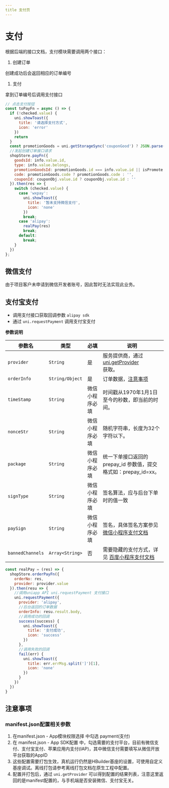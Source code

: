 ```yaml
---
title 支付页
---
```

# 支付
根据后端的接口文档，支付模块需要调用两个接口：

1. 创建订单

创建成功后会返回相应的订单编号

1. 支付

拿到订单编号后调用支付接口

```javascript
// 点击支付按钮
const toPayFn = async () => {
  if (!checked.value) {
    uni.showToast({
      title: '请选择支付方式',
      icon: 'error'
    })
    return
  }
  const promotionGoods = uni.getStorageSync('couponGood') ? JSON.parse(uni.getStorageSync('couponGood')) : {}
  //发起创建订单接口请求
  shopStore.payFn({
    goodsId: info.value.id,
    type: info.value.belongs,
    promotionGoodsId: promotionGoods.id === info.value.id || isPromote.value === 'true' ? info.value.id : '',
    code: promotionGoods.code ? promotionGoods.code : '',
    couponId: couponObj.value.id ? couponObj.value.id : ''
  }).then(res => {
    switch (checked.value) {
      case 'wxpay':
        uni.showToast({
          title: '暂未支持微信支付',
          icon: 'none'
        })
        break;
      case 'alipay':
        realPay(res)
        break;
      default:
        break;
    }
  })
};
```

## 微信支付
由于项目客户未申请到微信开发者账号，因此暂时无法实现此业务。

## 支付宝支付

- 调用支付接口获取回调参数 `alipay sdk`
- 通过 `uni.requestPayment` 调用支付宝支付

**参数说明**

| 参数名 | 类型 | 必填 | 说明 |
| --- | --- | --- | --- |
| `provider` | `String` | 是 | 服务提供商，通过 [uni.getProvider](https://uniapp.dcloud.net.cn/api/plugins/provider)<br /> 获取。 |
| `orderInfo` | `String/Object` | 是 | 订单数据，[注意事项](https://uniapp.dcloud.net.cn/api/plugins/payment#orderinfo) |
| `timeStamp` | `String` | 微信小程序必填 | 时间戳从1970年1月1日至今的秒数，即当前的时间。 |
| `nonceStr` | `String` | 微信小程序必填 | 随机字符串，长度为32个字符以下。 |
| `package` | `String` | 微信小程序必填 | 统一下单接口返回的 prepay_id 参数值，提交格式如：prepay_id=xx。 |
| `signType` | `String` | 微信小程序必填 | 签名算法，应与后台下单时的值一致 |
| `paySign` | `String` | 微信小程序必填 | 签名，具体签名方案参见 [微信小程序支付文档](https://pay.weixin.qq.com/wiki/doc/api/wxa/wxa_api.php?chapter=7_7&index=3) |
| `bannedChannels` | `Array<String>` | 否 | 需要隐藏的支付方式，详见 [百度小程序支付文档](https://smartprogram.baidu.com/docs/develop/api/open_payment/#requestPolymerPayment/) |

```javascript
const realPay = (res) => {
  shopStore.orderPayFn({
    orderNo: res,
    provider: provider.value
  }).then(resu => {
    //调用uniapp API uni.requestPayment 支付接口
    uni.requestPayment({
      provider: 'alipay',
      //后台返回的订单数据
      orderInfo: resu.result.body,
      //调用成功的回调
      success(success) {
        uni.showToast({
          title: '支付成功',
          icon: 'success'
        })
      },
      //调用失败的回调
      fail(err) {
        uni.showToast({
          title: err.errMsg.split(']')[1],
          icon: 'none'
        })
      }
    })
  })
}

```

## 注意事项

### manifest.json配置相关参数

1. 在manifest.json - App模块权限选择 中勾选 payment(支付)
2. 在 manifest.json - App SDK配置 中，勾选需要的支付平台，目前有微信支付、支付宝支付、苹果应用内支付(IAP)，其中微信支付需要填写从微信开放平台获取的AppID
3. 这些配置需要打包生效，真机运行仍然是HBuilder基座的设置，可使用自定义基座调试。离线打包请参考离线打包文档在原生工程中配置。
4. 配置并打包后，通过 `uni.getProvider` 可以得到配置的结果列表，注意这里返回的是manifest配置的，与手机端是否安装微信、支付宝无关。
